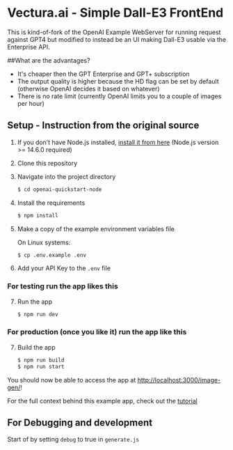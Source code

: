 # Vectura.ai - Simple Dall-E3 FrontEnd

This is kind-of-fork of the OpenAI Example WebServer for running request against GPT4 but modified to instead be an UI making Dall-E3 usable via the Enterprise API.

##What are the advantages?
- It's cheaper then the GPT Enterprise and GPT+ subscription
- The output quality is higher because the HD flag can be set by default (otherwise OpenAI decides it based on whatever)
- There is no rate limit (currently OpenAI limits you to a couple of images per hour)


## Setup - Instruction from the original source 

1. If you don’t have Node.js installed, [install it from here](https://nodejs.org/en/) (Node.js version >= 14.6.0 required)

2. Clone this repository

3. Navigate into the project directory

   ```bash
   $ cd openai-quickstart-node
   ```

4. Install the requirements

   ```bash
   $ npm install
   ```

5. Make a copy of the example environment variables file

   On Linux systems: 
   ```bash
   $ cp .env.example .env
   ```

6. Add your API Key to the `.env` file

### For testing run the app likes this

7. Run the app

   ```bash
   $ npm run dev
   ```

### For production (once you like it) run the app like this

7. Build the app

   ```bash
   $ npm run build
   $ npm run start
   ```


You should now be able to access the app at [http://localhost:3000/image-gen/](http://localhost:3000/image-gen/)! 

For the full context behind this example app, check out the [tutorial](https://platform.openai.com/docs/quickstart)

## For Debugging and development

Start of by setting `debug` to true in `generate.js`